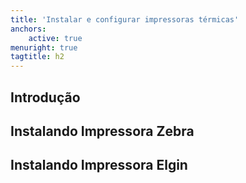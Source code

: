 ```yaml
---
title: 'Instalar e configurar impressoras térmicas'
anchors:
    active: true
menuright: true
tagtitle: h2
---
```


## Introdução

## Instalando Impressora Zebra

## Instalando Impressora Elgin